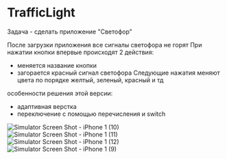 #  TrafficLight


Задача - сделать приложение "Светофор"

После загрузки приложения все сигналы светофора не горят
При нажатии кнопки впервые происходят 2 действия:
- меняется название кнопки
- загорается красный сигнал светофора
Следующие нажатия меняют цвета по порядке желтый, зеленый, красный и тд

особенности решения этой версии:
- адаптивная верстка
- переключение с помощью перечисления и switch
  
![Simulator Screen Shot - iPhone 1 (10)](https://github.com/lsvard/TrafficLightV2/assets/119428549/c5d37cc7-08d0-4f7d-974e-43a7e458dd0c)
![Simulator Screen Shot - iPhone 1 (11)](https://github.com/lsvard/TrafficLightV2/assets/119428549/76487317-3f2a-4522-a723-88d4a8c044cc)
![Simulator Screen Shot - iPhone 1 (12)](https://github.com/lsvard/TrafficLightV2/assets/119428549/74ae7ef2-799d-4c52-b159-75503bcf5bd9)
![Simulator Screen Shot - iPhone 1 (9)](https://github.com/lsvard/TrafficLightV2/assets/119428549/392b9d00-1556-4f5c-8e3e-1a8ff8781d3c)
